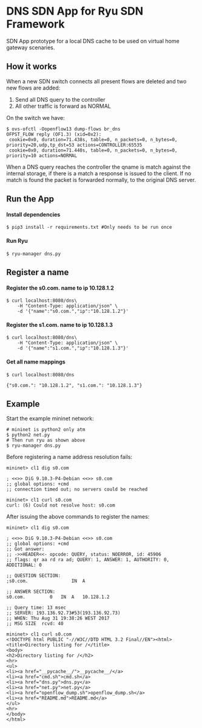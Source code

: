 # DNS SDN App for Ryu SDN Framework

SDN App prototype for a local DNS cache to be used on virtual home gateway scenaries.

## How it works
When a new SDN switch connects all present flows are deleted and two new flows are added:

1) Send all DNS query to the controller
2) All other traffic is forward as NORMAL

On the switch we have:
```
$ ovs-ofctl -Oopenflow13 dump-flows br_dns
OFPST_FLOW reply (OF1.3) (xid=0x2):
 cookie=0x0, duration=71.438s, table=0, n_packets=0, n_bytes=0, priority=20,udp,tp_dst=53 actions=CONTROLLER:65535
 cookie=0x0, duration=71.440s, table=0, n_packets=0, n_bytes=0, priority=10 actions=NORMAL

```
When a DNS query reaches the controller the qname is match against the internal storage, if there is a match a response is issued to the client. If no match is found the packet is forwarded normally, to the original DNS server.


## Run the App

####  Install dependencies
```
$ pip3 install -r requirements.txt #Only needs to be run once
```
#### Run Ryu
```
$ ryu-manager dns.py
```

## Register a name

#### Register the s0.com. name to ip 10.128.1.2
```
$ curl localhost:8080/dns\
    -H "Content-Type: application/json" \
    -d '{"name":"s0.com.","ip":"10.128.1.2"}'
```

#### Register the s1.com. name to ip 10.128.1.3
```
$ curl localhost:8080/dns\
    -H "Content-Type: application/json" \
    -d '{"name":"s1.com.","ip":"10.128.1.3"}'
```

#### Get all name mappings
```
$ curl localhost:8080/dns
```
```
{"s0.com.": "10.128.1.2", "s1.com.": "10.128.1.3"}
```

## Example 
Start the example mininet network:
```
# mininet is python2 only atm
$ python2 net.py
# Then run ryu as shown above
$ ryu-manager dns.py
```

Before registering a name address resolution fails:
```
mininet> cl1 dig s0.com

; <<>> DiG 9.10.3-P4-Debian <<>> s0.com
;; global options: +cmd
;; connection timed out; no servers could be reached
```
```
mininet> cl1 curl s0.com
curl: (6) Could not resolve host: s0.com
```
After issuing the above commands to register the names:
```
mininet> cl1 dig s0.com

; <<>> DiG 9.10.3-P4-Debian <<>> s0.com
;; global options: +cmd
;; Got answer:
;; ->>HEADER<<- opcode: QUERY, status: NOERROR, id: 45906
;; flags: qr aa rd ra ad; QUERY: 1, ANSWER: 1, AUTHORITY: 0, ADDITIONAL: 0

;; QUESTION SECTION:
;s0.com.				IN	A

;; ANSWER SECTION:
s0.com.			0	IN	A	10.128.1.2

;; Query time: 13 msec
;; SERVER: 193.136.92.73#53(193.136.92.73)
;; WHEN: Thu Aug 31 19:38:26 WEST 2017
;; MSG SIZE  rcvd: 40

```
```
mininet> cl1 curl s0.com
<!DOCTYPE html PUBLIC "-//W3C//DTD HTML 3.2 Final//EN"><html>
<title>Directory listing for /</title>
<body>
<h2>Directory listing for /</h2>
<hr>
<ul>
<li><a href="__pycache__/">__pycache__/</a>
<li><a href="cmd.sh">cmd.sh</a>
<li><a href="dns.py">dns.py</a>
<li><a href="net.py">net.py</a>
<li><a href="openflow_dump.sh">openflow_dump.sh</a>
<li><a href="README.md">README.md</a>
</ul>
<hr>
</body>
</html>

```
